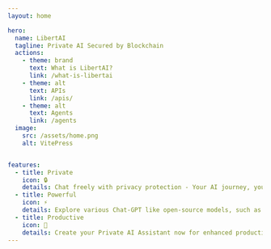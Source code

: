 ```yaml
---
layout: home

hero:
  name: LibertAI
  tagline: Private AI Secured by Blockchain
  actions:
    - theme: brand
      text: What is LibertAI?
      link: /what-is-libertai
    - theme: alt
      text: APIs
      link: /apis/
    - theme: alt
      text: Agents
      link: /agents
  image:
    src: /assets/home.png
    alt: VitePress


features:
  - title: Private
    icon: 🔒
    details: Chat freely with privacy protection - Your AI journey, your privacy! We don’t log or train models with your data.
  - title: Powerful
    icon: ⚡
    details: Explore various Chat-GPT like open-source models, such as Llama 3 70b, for free.
  - title: Productive
    icon: 🚀
    details: Create your Private AI Assistant now for enhanced productivity.
---
```


<style>
:root {

  --vp-home-hero-image-background-image: linear-gradient(-45deg, #bd34fe 50%, #47caff 50%);
  --vp-home-hero-image-filter: blur(44px);
}

@media (min-width: 640px) {
  :root {
    --vp-home-hero-image-filter: blur(56px);
  }
}

@media (min-width: 960px) {
  :root {
    --vp-home-hero-image-filter: blur(68px);
  }
}
</style>
